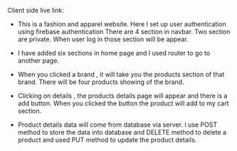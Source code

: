Client side live link: 




* This is a fashion and apparel website. Here I set up user authentication using firebase authentication There are 4 section in navbar. Two section are private. When user log in those section will be appear.

* I have added six sections in home page and I used router to go to another page.

* When you clicked a  brand , it will take you the products section of that brand. There will be four products showing of the brand.

* Clicking on details , the products details page will appear and there is a add button. When you clicked the button the product will add to my cart section.

* Product details data will come from database via server. I use POST method to store the data into database and DELETE method to delete a product and used PUT method to update the product details.


